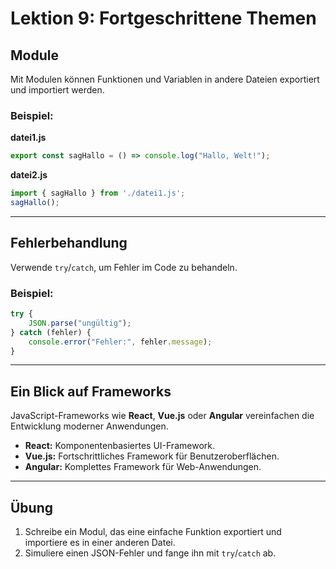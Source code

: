 
# Lektion 9: Fortgeschrittene Themen

## Module

Mit Modulen können Funktionen und Variablen in andere Dateien exportiert und importiert werden.

### Beispiel:
**datei1.js**
```javascript
export const sagHallo = () => console.log("Hallo, Welt!");
```

**datei2.js**
```javascript
import { sagHallo } from './datei1.js';
sagHallo();
```

---

## Fehlerbehandlung

Verwende `try`/`catch`, um Fehler im Code zu behandeln.

### Beispiel:
```javascript
try {
    JSON.parse("ungültig");
} catch (fehler) {
    console.error("Fehler:", fehler.message);
}
```

---

## Ein Blick auf Frameworks

JavaScript-Frameworks wie **React**, **Vue.js** oder **Angular** vereinfachen die Entwicklung moderner Anwendungen.

- **React:** Komponentenbasiertes UI-Framework.
- **Vue.js:** Fortschrittliches Framework für Benutzeroberflächen.
- **Angular:** Komplettes Framework für Web-Anwendungen.

---

## Übung

1. Schreibe ein Modul, das eine einfache Funktion exportiert und importiere es in einer anderen Datei.
2. Simuliere einen JSON-Fehler und fange ihn mit `try`/`catch` ab.
